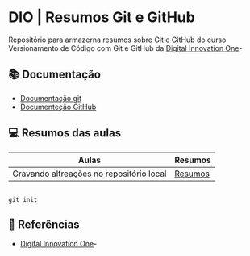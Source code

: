 # DIO | Resumos Git e GitHub

Repositório para armazerna resumos sobre Git e GitHub do curso Versionamento de Código com Git e GitHub da [Digital Innovation One](https://web.dio.me/track/coding-the-future-spring-boot-angular-17?tab=ranking)-

## 📚 Documentação
- [Documentação git](https://git-scm.com/doc)
- [Documenteção GitHub](https://docs.github.com)

## 💻 Resumos das aulas

| Aulas | Resumos |
|-------|---------|
| Gravando altreações no repositório local | [Resumos]() |

```

git init
```

## 🔎 Referências 
- [Digital Innovation One]()-
